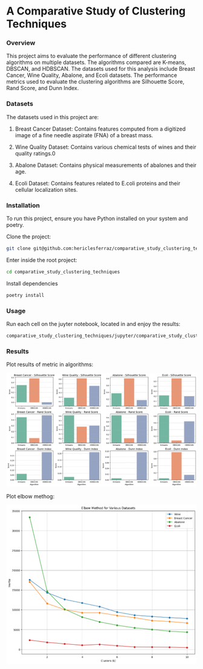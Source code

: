 # A Comparative Study of Clustering Techniques

### Overview

This project aims to evaluate the performance of different clustering algorithms on multiple datasets. The algorithms compared are K-means, DBSCAN, and HDBSCAN. The datasets used for this analysis include Breast Cancer, Wine Quality, Abalone, and Ecoli datasets. The performance metrics used to evaluate the clustering algorithms are Silhouette Score, Rand Score, and Dunn Index.

### Datasets

The datasets used in this project are:

1. Breast Cancer Dataset: Contains features computed from a digitized image of a fine needle aspirate (FNA) of a breast mass.

2. Wine Quality Dataset: Contains various chemical tests of wines and their quality ratings.0
3. Abalone Dataset: Contains physical measurements of abalones and their age.
4. Ecoli Dataset: Contains features related to E.coli proteins and their cellular localization sites.

### Installation

To run this project, ensure you have Python installed on your system and poetry.

Clone the project:

````bash
git clone git@github.com:hericlesferraz/comparative_study_clustering_techniques.git
````

Enter inside the root project:

````bash
cd comparative_study_clustering_techniques
````

Install dependencies

````bash
poetry install
````

### Usage

Run each cell on the juyter notebook, located in and enjoy the results:

````txt
comparative_study_clustering_techniques/jupyter/comparative_study_clustering_techniques.ipynb
````

### Results

Plot results of metric in algorithms:

![Image](image_results/result.png "a title")

Plot elbow methog:

![Image](image_results/result_elbow.png "a title")
